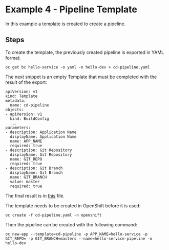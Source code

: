 # Example 4 - Pipeline Template

In this example a template is created to create a pipeline.

## Steps

To create the template, the previously created pipeline is exported in YAML format:

    oc get bc hello-service -o yaml -n hello-dev > cd-pipeline.yaml

The next snippet is an empty Template that must be completed with the result of the export:

    apiVersion: v1
    kind: Template
    metadata:
      name: cd-pipeline
    objects:
    - apiVersion: v1
      kind: BuildConfig
      ...
    parameters:
    - description: Application Name
      displayName: Application Name
      name: APP_NAME
      required: true
    - description: Git Repository
      displayName: Git Repository
      name: GIT_REPO
      required: true
    - description: Git Branch
      displayName: Git Branch
      name: GIT_BRANCH
      value: master
      required: true

The final result is in [this](./cd-pipeline.yaml) file.

The template needs to be created in OpenShift before it is used:

    oc create -f cd-pipeline.yaml -n openshift

Then the pipeline can be created with the following command:

    oc new-app --template=cd-pipeline -p APP_NAME=hello-service -p GIT_REPO= -p GIT_BRANCH=masters --name=hello-service-pipeline -n hello-dev